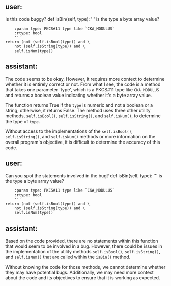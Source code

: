 ## user:
Is this code buggy?
def isBin(self, type):
    '''
        is the type a byte array value?

        :param type: PKCS#11 type like `CKA_MODULUS`
        :rtype: bool
        '''
    return (not (self.isBool(type)) and \
        not (self.isString(type)) and \
        self.isNum(type))

## assistant:
The code seems to be okay, However, it requires more context to determine whether it is entirely correct or not. From what I see, the code is a method that takes one parameter 'type', which is a PKCS#11 type like `CKA_MODULUS` and returns a boolean value indicating whether it's a byte array value.

The function returns True if the `type` is numeric and not a boolean or a string; otherwise, it returns False. The method uses three other utility methods, `self.isBool()`, `self.isString()`, and `self.isNum()`, to determine the type of `type`.

Without access to the implementations of the `self.isBool()`, `self.isString()`, and `self.isNum()` methods or more information on the overall program's objective, it is difficult to determine the accuracy of this code.

## user:
Can you spot the statements involved in the bug?
def isBin(self, type):
    '''
        is the type a byte array value?

        :param type: PKCS#11 type like `CKA_MODULUS`
        :rtype: bool
        '''
    return (not (self.isBool(type)) and \
        not (self.isString(type)) and \
        self.isNum(type))

## assistant:
Based on the code provided, there are no statements within this function that would seem to be involved in a bug. However, there could be issues in the implementation of the utility methods `self.isBool()`, `self.isString()`, and `self.isNum()` that are called within the `isBin()` method. 

Without knowing the code for those methods, we cannot determine whether they may have potential bugs. Additionally, we may need more context about the code and its objectives to ensure that it is working as expected.

